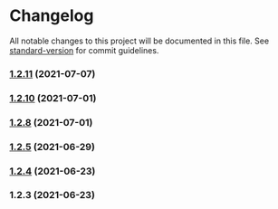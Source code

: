 # Changelog

All notable changes to this project will be documented in this file. See [standard-version](https://github.com/conventional-changelog/standard-version) for commit guidelines.

### [1.2.11](https://github.com/thinkkoa/koatty_cacheable/compare/v1.2.10...v1.2.11) (2021-07-07)

### [1.2.10](https://github.com/thinkkoa/koatty_cacheable/compare/v1.2.8...v1.2.10) (2021-07-01)

### [1.2.8](https://github.com/thinkkoa/koatty_cacheable/compare/v1.2.5...v1.2.8) (2021-07-01)

### [1.2.5](https://github.com/thinkkoa/koatty_cacheable/compare/v1.2.4...v1.2.5) (2021-06-29)

### [1.2.4](https://github.com/thinkkoa/koatty_cacheable/compare/v1.2.3...v1.2.4) (2021-06-23)

### 1.2.3 (2021-06-23)
